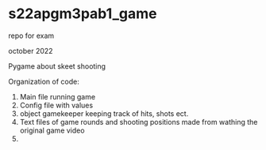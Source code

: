 # s22apgm3pab1_game

repo for exam

october 2022

Pygame about skeet shooting

Organization of code:
1) Main file running game
2) Config file with values
3) object gamekeeper keeping track of hits, shots ect.
4) Text files of game rounds and shooting positions made from wathing the original game video
5) 
